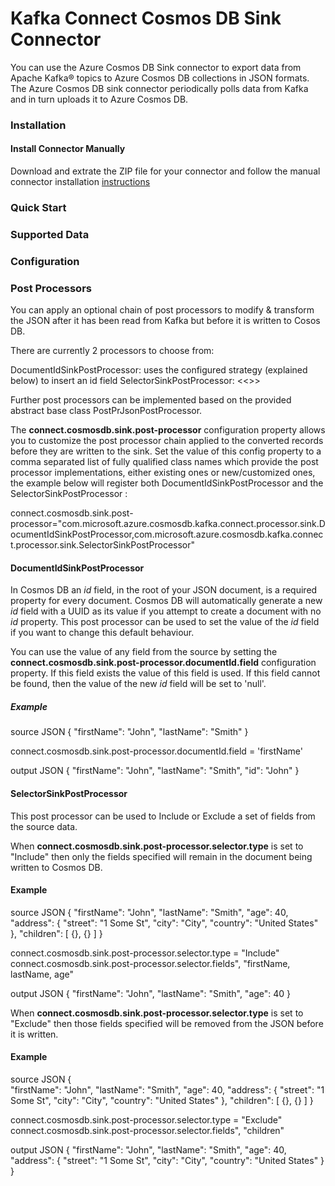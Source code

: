 # Kafka Connect Cosmos DB Sink Connector

You can use the Azure Cosmos DB Sink connector to export data from Apache Kafka® topics to Azure Cosmos DB collections in JSON formats.
The Azure Cosmos DB sink connector periodically polls data from Kafka and in turn uploads it to Azure Cosmos DB. 

### Installation

#### Install Connector Manually
Download and extrate the ZIP file for your connector and follow the manual connector installation [instructions](https://docs.confluent.io/current/connect/managing/install.html#install-connector-manually)

### Quick Start

### Supported Data 

### Configuration

### Post Processors
You can apply an optional chain of post processors to modify & transform the JSON after it has been read from Kafka but before it is written to Cosos DB. 

There are currently 2 processors to choose from:

DocumentIdSinkPostProcessor: uses the configured strategy (explained below) to insert an id field
SelectorSinkPostProcessor: <<>>

Further post processors can be implemented based on the provided abstract base class PostPrJsonPostProcessor.

The **connect.cosmosdb.sink.post-processor** configuration property allows you to customize the post processor chain applied to the converted records before they are written to the sink. Set the value of this config property to a comma separated list of fully qualified class names which provide the post processor implementations, either existing ones or new/customized ones, the example below will register both DocumentIdSinkPostProcessor and the SelectorSinkPostProcessor :

connect.cosmosdb.sink.post-processor="com.microsoft.azure.cosmosdb.kafka.connect.processor.sink.DocumentIdSinkPostProcessor,com.microsoft.azure.cosmosdb.kafka.connect.processor.sink.SelectorSinkPostProcessor"

#### DocumentIdSinkPostProcessor
In Cosmos DB an *id* field, in the root of your JSON document, is a required property for every document. 
Cosmos DB will automatically generate a new *id* field with a UUID as its value if you attempt to create a document with no *id* property.
This post processor can be used to set the value of the *id* field if you want to change this default behaviour.

You can use the value of any field from the source by setting the **connect.cosmosdb.sink.post-processor.documentId.field** configuration property.
If this field exists the value of this field is used. If this field cannot be found, then the value of the new *id* field will be set to 'null'.

##### Example
source JSON
{
    "firstName": "John",
    "lastName": "Smith" 
}

connect.cosmosdb.sink.post-processor.documentId.field = 'firstName'

output JSON
{
    "firstName": "John",
    "lastName": "Smith",
    "id": "John"
}

#### SelectorSinkPostProcessor 
This post processor can be used to Include or Exclude a set of fields from the source data.

When **connect.cosmosdb.sink.post-processor.selector.type** is set to "Include" then only the fields specified will remain in the document being written to Cosmos DB. 

#### Example
source JSON
{
    "firstName": "John",
    "lastName": "Smith",
    "age": 40,
    "address": {
        "street": "1 Some St",
        "city": "City",
        "country": "United States"
    },
    "children": [
        {},
        {}
    ]
}

connect.cosmosdb.sink.post-processor.selector.type = "Include"
connect.cosmosdb.sink.post-processor.selector.fields", "firstName, lastName, age"

output JSON
{
    "firstName": "John",
    "lastName": "Smith",
    "age": 40
}

When **connect.cosmosdb.sink.post-processor.selector.type** is set to "Exclude" then those fields specified will be removed from the JSON before it is written.

#### Example
source JSON
{    
    "firstName": "John",
    "lastName": "Smith",
    "age": 40,
    "address": {
        "street": "1 Some St",
        "city": "City",
        "country": "United States"
    },
    "children": [
        {},
        {}
    ]
}

connect.cosmosdb.sink.post-processor.selector.type = "Exclude"
connect.cosmosdb.sink.post-processor.selector.fields", "children"

output JSON
{
    "firstName": "John",
    "lastName": "Smith",
    "age": 40,
    "address": {
        "street": "1 Some St",
        "city": "City",
        "country": "United States"
    }
}
